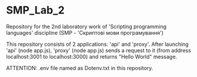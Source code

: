 # SMP_Lab_2
Repository for the 2nd laboratory work of 'Scripting programming languages' discipline (SMP - 'Скриптові мови програмування')

This repository consists of 2 applications: 'api' and 'proxy'. After launching 'api' (node app.js), 'proxy' (node app.js) sends a request to it (from address localhost:3001 to localhost:3000) and returns "Hello World" message.

ATTENTION: .env file named as Dotenv.txt in this repository.
